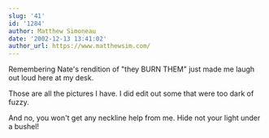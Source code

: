 ```yaml
---
slug: '41'
id: '1284'
author: Matthew Simoneau
date: '2002-12-13 13:41:02'
author_url: https://www.matthewsim.com/
---
```

Remembering Nate's rendition of "they BURN THEM" just made me laugh out loud here at my desk.

Those are all the pictures I have.  I did edit out some that were too dark of fuzzy.

And no, you won't get any neckline help from me.  Hide not your light under a bushel!
